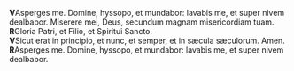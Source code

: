 **V**Asperges me. Domine, hyssopo, et mundabor: lavabis me, et super
nivem dealbabor. Miserere mei, Deus, secundum magnam misericordiam
tuam.  
**R**Gloria Patri, et Filio, et Spiritui Sancto.  
**V**Sicut erat in principio, et nunc, et semper, et in sæcula
sæculorum. Amen.  
**R**Asperges me. Domine, hyssopo, et mundabor: lavabis me, et super
nivem dealbabor.
